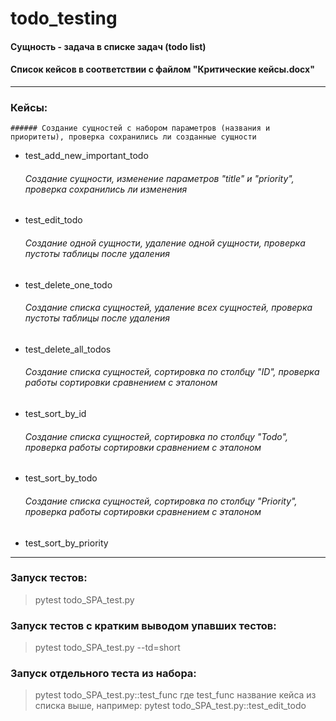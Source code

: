 # todo_testing
#### Cущность - задача в списке задач (todo list)
#### Список кейсов в соответствии с файлом "Критические кейсы.docx"

-----------------------------------------------------------------------

### Кейсы:

	###### Cоздание сущностей с набором параметров (названия и приоритеты), проверка сохранились ли созданные сущности
* test_add_new_important_todo
      

	###### Создание сущности, изменение параметров "title" и "priority", проверка сохранились ли изменения
* test_edit_todo


	###### Создание одной сущности, удаление одной сущности, проверка пустоты таблицы после удаления
* test_delete_one_todo


	###### Создание списка сущностей, удаление всех сущностей, проверка пустоты таблицы после удаления 
* test_delete_all_todos


	###### Создание списка сущностей, сортировка по столбцу "ID", проверка работы сортировки сравнением с эталоном 
* test_sort_by_id


	###### Создание списка сущностей, сортировка по столбцу "Todo", проверка работы сортировки сравнением с эталоном
* test_sort_by_todo


	###### Создание списка сущностей, сортировка по столбцу "Priority", проверка работы сортировки сравнением с эталоном 
* test_sort_by_priority


-----------------------------------------------------------------------

### Запуск тестов:
> pytest todo_SPA_test.py

### Запуск тестов с кратким выводом упавших тестов:
> pytest todo_SPA_test.py --td=short

### Запуск отдельного теста из набора:
> pytest todo_SPA_test.py::test_func
где test_func название кейса из списка выше, например: pytest todo_SPA_test.py::test_edit_todo
